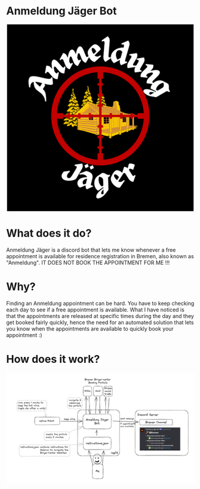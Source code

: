 # Anmeldung Jäger Bot
<p align="center">
<img src="./Logo.png" width="500" height="500">
</p>

# What does it do?
Anmeldung Jäger is a discord bot that lets me know whenever a free appointment is available for residence registration in Bremen, also known as "Anmeldung". IT DOES NOT BOOK THE APPOINTMENT FOR ME !!!

# Why?
Finding an Anmeldung appointment can be hard. You have to keep checking each day to see if a free appointment is available. What I have noticed is that the appointments are released at specific times during the day and they get booked fairly quickly, hence the need for an automated solution that lets you know when the appointments are available to quickly book your appointment :)

# How does it work?
<img width="977" src="./Diagram.png">
